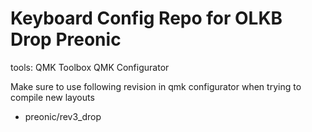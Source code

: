 # Keyboard Config Repo for OLKB Drop Preonic

tools:
QMK Toolbox
QMK Configurator 

Make sure to use following revision in qmk configurator when trying to compile new layouts
 - preonic/rev3_drop
